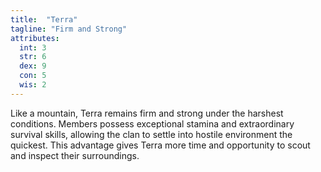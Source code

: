 ```yaml
---
title:  "Terra"
tagline: "Firm and Strong"
attributes:
  int: 3
  str: 6
  dex: 9
  con: 5
  wis: 2
---
```


Like a mountain, Terra remains firm and strong under the harshest conditions. Members possess exceptional stamina and extraordinary survival skills, allowing the clan to settle into hostile environment the quickest. This advantage gives Terra more time and opportunity to scout and inspect their surroundings.
